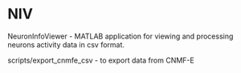 # NIV

NeuronInfoViewer - MATLAB application for viewing and processing neurons activity data in csv format.


scripts/export_cnmfe_csv - to export data from CNMF-E